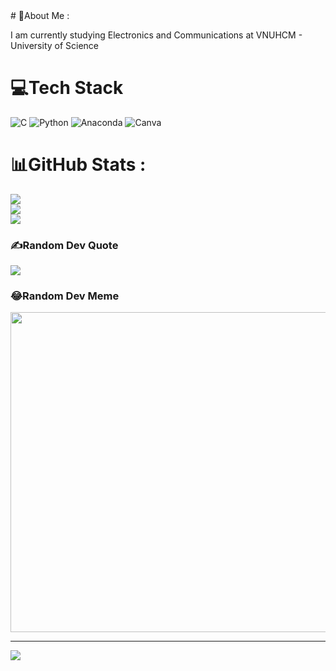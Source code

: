 <!---
CHANVO04/CHANVO04 is a ✨ special ✨ repository because its `README.md` (this file) appears on your GitHub profile.
You can click the Preview link to take a look at your changes.
---># 💫About Me :
I am currently studying Electronics and Communications at VNUHCM - University of Science

# 💻Tech Stack
![C](https://img.shields.io/badge/c-%2300599C.svg?style=for-the-badge&logo=c&logoColor=white) ![Python](https://img.shields.io/badge/python-3670A0?style=for-the-badge&logo=python&logoColor=ffdd54) ![Anaconda](https://img.shields.io/badge/Anaconda-%2344A833.svg?style=for-the-badge&logo=anaconda&logoColor=white) ![Canva](https://img.shields.io/badge/Canva-%2300C4CC.svg?style=for-the-badge&logo=Canva&logoColor=white)
# 📊GitHub Stats :
![](https://github-readme-stats.vercel.app/api?username=CHANVO04&theme=radical&hide_border=false&include_all_commits=false&count_private=false)<br/>
![](https://github-readme-streak-stats.herokuapp.com/?user=CHANVO04&theme=radical&hide_border=false)<br/>
![](https://github-readme-stats.vercel.app/api/top-langs/?username=CHANVO04&theme=radical&hide_border=false&include_all_commits=false&count_private=false&layout=compact)

### ✍️Random Dev Quote
![](https://quotes-github-readme.vercel.app/api?type=horizontal&theme=radical)

### 😂Random Dev Meme
<img src="https://random-memer.herokuapp.com/" width="512px"/>

---
[![](https://visitcount.itsvg.in/api?id=CHANVO04&icon=0&color=0)](https://visitcount.itsvg.in)

